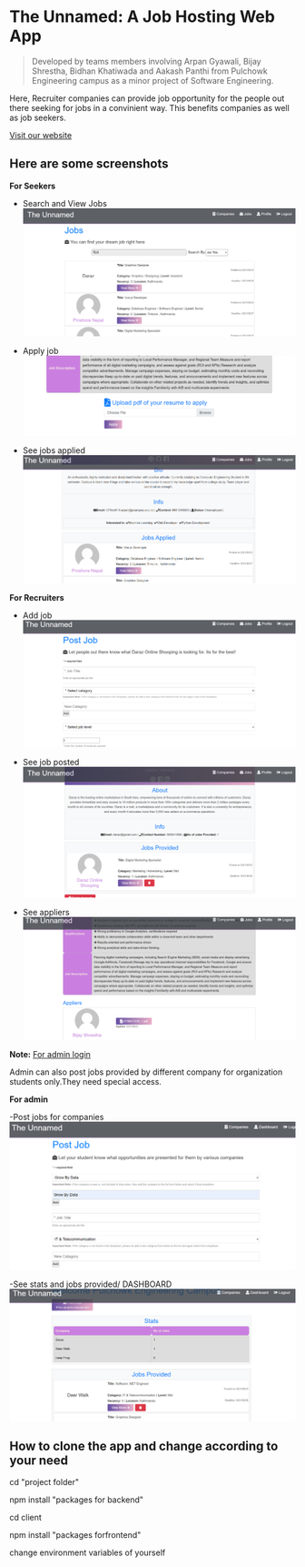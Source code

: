 # The Unnamed: A Job Hosting Web App

> Developed by teams members involving Arpan Gyawali, Bijay Shrestha, Bidhan Khatiwada and Aakash Panthi from Pulchowk Engineering campus as a minor project of Software Engineering.

Here, Recruiter companies can provide job opportunity for the people out there seeking for jobs in a convinient way. This benefits companies as well as job seekers.

[Visit our website](https://damp-spire-73123.herokuapp.com/)

## Here are some screenshots

**For Seekers**

- Search and View Jobs
  ![seekers screenshot](Seeker.png)

- Apply job
  ![seekers screenshot](Seekers2.png)

- See jobs applied
  ![seekers screenshot](seeker1.png)

**For Recruiters**

- Add job
  ![recruiters screenshot](recruiter.png)

- See job posted
  ![recruiters screenshot](recruiter1.png)

- See appliers
  ![recruiters screenshot](Recruiter2.png)

**Note:**
[For admin login](https://damp-spire-73123.herokuapp.com/login-admin/)

Admin can also post jobs provided by different company for organization students only.They need special access.

**For admin**

-Post jobs for companies
  ![admin_screenshot](admn2.png)
  
-See stats and jobs provided/ DASHBOARD
  ![admin screenshot](admin.png)

## How to clone the app and change according to your need

cd "project folder"

npm install "packages for backend"

cd client

npm install "packages forfrontend"

change environment variables of yourself
